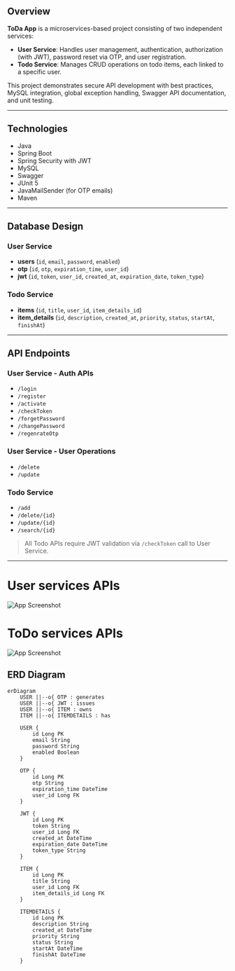 ## Overview
**ToDa App** is a microservices-based project consisting of two independent services:

- **User Service**: Handles user management, authentication, authorization (with JWT), password reset via OTP, and user registration.
- **Todo Service**: Manages CRUD operations on todo items, each linked to a specific user.

This project demonstrates secure API development with best practices, MySQL integration, global exception handling, Swagger API documentation, and unit testing.

---

## Technologies
- Java
- Spring Boot
- Spring Security with JWT
- MySQL
- Swagger
- JUnit 5
- JavaMailSender (for OTP emails)
- Maven

---

## Database Design

### User Service
- **users** (`id`, `email`, `password`, `enabled`)
- **otp** (`id`, `otp`, `expiration_time`, `user_id`)
- **jwt** (`id`, `token`, `user_id`, `created_at`, `expiration_date`, `token_type`)

### Todo Service
- **items** (`id`, `title`, `user_id`, `item_details_id`)
- **item_details** (`id`, `description`, `created_at`, `priority`, `status`, `startAt`, `finishAt`)

---

## API Endpoints

### User Service - Auth APIs
- `/login`
- `/register`
- `/activate`
- `/checkToken`
- `/forgetPassword`
- `/changePassword`
- `/regenrateOtp`

### User Service - User Operations
- `/delete`
- `/update`

### Todo Service
- `/add`
- `/delete/{id}`
- `/update/{id}`
- `/search/{id}`

> All Todo APIs require JWT validation via `/checkToken` call to User Service.

---

# User services APIs
![App Screenshot](https://github.com/JihadWael099/ToDa-App/blob/main/user.png)

# ToDo services APIs
![App Screenshot](https://github.com/JihadWael099/ToDa-App/blob/main/todo.png)



## ERD Diagram

```mermaid
erDiagram
    USER ||--o{ OTP : generates
    USER ||--o{ JWT : issues
    USER ||--o{ ITEM : owns
    ITEM ||--o{ ITEMDETAILS : has

    USER {
        id Long PK
        email String
        password String
        enabled Boolean
    }

    OTP {
        id Long PK
        otp String
        expiration_time DateTime
        user_id Long FK
    }

    JWT {
        id Long PK
        token String
        user_id Long FK
        created_at DateTime
        expiration_date DateTime
        token_type String
    }

    ITEM {
        id Long PK
        title String
        user_id Long FK
        item_details_id Long FK
    }

    ITEMDETAILS {
        id Long PK
        description String
        created_at DateTime
        priority String
        status String
        startAt DateTime
        finishAt DateTime
    }


